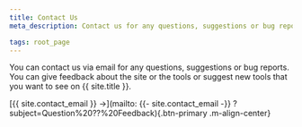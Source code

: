 ```yaml
---
title: Contact Us
meta_description: Contact us for any questions, suggestions or bug reports.

tags: root_page
---
```


You can contact us via email for any questions, suggestions or bug reports.
You can give feedback about the site or the tools or suggest new tools that you want to see on {{ site.title }}.

[{{ site.contact_email }} →](mailto: {{- site.contact_email -}} ?subject=Question%20??%20Feedback){.btn-primary .m-align-center}
